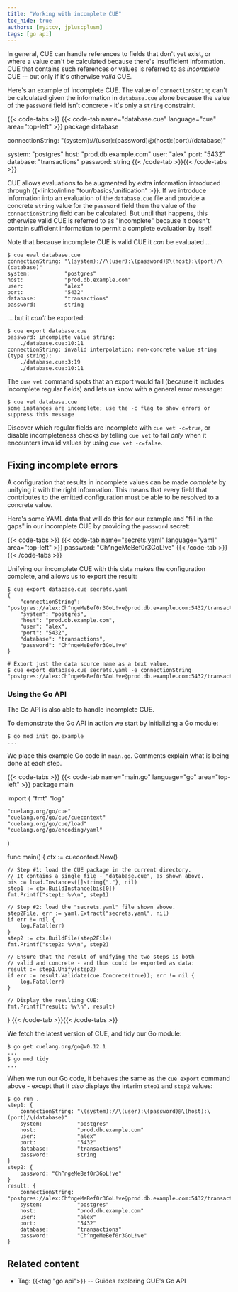 ```yaml
---
title: "Working with incomplete CUE"
toc_hide: true
authors: [myitcv, jpluscplusm]
tags: [go api]
---
```


In general, CUE can handle references to fields that don't yet exist, or where
a value can't be calculated because there's insufficient information.
CUE that contains such references or values is referred to as *incomplete* CUE
 -- but only if it's otherwise *valid* CUE.

Here's an example of incomplete CUE. The value of `connectionString` can't be
calculated given the information in `database.cue` alone because the value of
the `password` field isn't concrete - it's only a `string` constraint.

{{< code-tabs >}}
{{< code-tab name="database.cue" language="cue" area="top-left" >}}
package database

connectionString: "\(system)://\(user):\(password)@\(host):\(port)/\(database)"

system:   "postgres"
host:     "prod.db.example.com"
user:     "alex"
port:     "5432"
database: "transactions"
password: string
{{< /code-tab >}}{{< /code-tabs >}}

CUE allows evaluations to be augmented by extra information introduced through
{{<linkto/inline "tour/basics/unification" >}}.
If we introduce information into an evaluation of the `database.cue` file and
provide a concrete `string` value for the `password` field then the value of
the `connectionString` field can be calculated.
But until that happens, this otherwise valid CUE is referred to as "incomplete"
because it doesn't contain sufficient information to permit a complete
evaluation by itself.

Note that because incomplete CUE is valid CUE it *can* be evaluated ...

<!-- TODO(jcm): replace eval with vet (x1? x2?) if the resolution of
https://cuelang.org/issue/2120 permits. -->
```text { title="TERMINAL" type="terminal" codeToCopy="Y3VlIGV2YWwgZGF0YWJhc2UuY3Vl" }
$ cue eval database.cue
connectionString: "\(system)://\(user):\(password)@\(host):\(port)/\(database)"
system:           "postgres"
host:             "prod.db.example.com"
user:             "alex"
port:             "5432"
database:         "transactions"
password:         string
```

... but it *can't* be exported:

```text { title="TERMINAL" type="terminal" codeToCopy="Y3VlIGV4cG9ydCBkYXRhYmFzZS5jdWU=" }
$ cue export database.cue
password: incomplete value string:
    ./database.cue:10:11
connectionString: invalid interpolation: non-concrete value string (type string):
    ./database.cue:3:19
    ./database.cue:10:11
```

The `cue vet` command spots that an export would fail (because it includes
incomplete regular fields) and lets us know with a general error message:

```text { title="TERMINAL" type="terminal" codeToCopy="Y3VlIHZldCBkYXRhYmFzZS5jdWU=" }
$ cue vet database.cue
some instances are incomplete; use the -c flag to show errors or suppress this message
```

Discover which regular fields are incomplete with `cue vet -c=true`, or disable
incompleteness checks by telling `cue vet` to fail *only* when it encounters
invalid values by using `cue vet -c=false`.

## Fixing incomplete errors

A configuration that results in incomplete values can be made *complete* by
unifying it with the right information. This means that every field that
contributes to the emitted configuration must be able to be resolved to a
concrete value.

Here's some YAML data that will do this for our example and "fill in the gaps"
in our incomplete CUE by providing the `password` secret:

{{< code-tabs >}}
{{< code-tab name="secrets.yaml" language="yaml" area="top-left" >}}
password: "Ch^ngeMeBef0r3GoL!ve"
{{< /code-tab >}}{{< /code-tabs >}}

Unifying our incomplete CUE with this data makes the configuration complete,
and allows us to export the result:

```text { title="TERMINAL" type="terminal" codeToCopy="Y3VlIGV4cG9ydCBkYXRhYmFzZS5jdWUgc2VjcmV0cy55YW1sCmN1ZSBleHBvcnQgZGF0YWJhc2UuY3VlIHNlY3JldHMueWFtbCAtZSBjb25uZWN0aW9uU3RyaW5n" }
$ cue export database.cue secrets.yaml
{
    "connectionString": "postgres://alex:Ch^ngeMeBef0r3GoL!ve@prod.db.example.com:5432/transactions",
    "system": "postgres",
    "host": "prod.db.example.com",
    "user": "alex",
    "port": "5432",
    "database": "transactions",
    "password": "Ch^ngeMeBef0r3GoL!ve"
}

# Export just the data source name as a text value.
$ cue export database.cue secrets.yaml -e connectionString
"postgres://alex:Ch^ngeMeBef0r3GoL!ve@prod.db.example.com:5432/transactions"
```

### Using the Go API

The Go API is also able to handle incomplete CUE.

To demonstrate the Go API in action we start by initializing a Go module:

```text { title="TERMINAL" type="terminal" codeToCopy="Z28gbW9kIGluaXQgZ28uZXhhbXBsZQ==" }
$ go mod init go.example
...
```

We place this example Go code in `main.go`.
Comments explain what is being done at each step.

{{< code-tabs >}}
{{< code-tab name="main.go" language="go" area="top-left" >}}
package main

import (
	"fmt"
	"log"

	"cuelang.org/go/cue"
	"cuelang.org/go/cue/cuecontext"
	"cuelang.org/go/cue/load"
	"cuelang.org/go/encoding/yaml"
)

func main() {
	ctx := cuecontext.New()

	// Step #1: load the CUE package in the current directory.
	// It contains a single file - "database.cue", as shown above.
	bis := load.Instances([]string{"."}, nil)
	step1 := ctx.BuildInstance(bis[0])
	fmt.Printf("step1: %v\n", step1)

	// Step #2: load the "secrets.yaml" file shown above.
	step2File, err := yaml.Extract("secrets.yaml", nil)
	if err != nil {
		log.Fatal(err)
	}
	step2 := ctx.BuildFile(step2File)
	fmt.Printf("step2: %v\n", step2)

	// Ensure that the result of unifying the two steps is both
	// valid and concrete - and thus could be exported as data:
	result := step1.Unify(step2)
	if err := result.Validate(cue.Concrete(true)); err != nil {
		log.Fatal(err)
	}

	// Display the resulting CUE:
	fmt.Printf("result: %v\n", result)
}
{{< /code-tab >}}{{< /code-tabs >}}

We fetch the latest version of CUE, and tidy our Go module:

```text { title="TERMINAL" type="terminal" codeToCopy="Z28gZ2V0IGN1ZWxhbmcub3JnL2dvQHYwLjEyLjEKZ28gbW9kIHRpZHk=" }
$ go get cuelang.org/go@v0.12.1
...
$ go mod tidy
...
```

When we run our Go code, it behaves the same as the `cue export` command above
\- except that it *also* displays the interim `step1` and `step2` values:

```text { title="TERMINAL" type="terminal" codeToCopy="Z28gcnVuIC4=" }
$ go run .
step1: {
	connectionString: "\(system)://\(user):\(password)@\(host):\(port)/\(database)"
	system:           "postgres"
	host:             "prod.db.example.com"
	user:             "alex"
	port:             "5432"
	database:         "transactions"
	password:         string
}
step2: {
	password: "Ch^ngeMeBef0r3GoL!ve"
}
result: {
	connectionString: "postgres://alex:Ch^ngeMeBef0r3GoL!ve@prod.db.example.com:5432/transactions"
	system:           "postgres"
	host:             "prod.db.example.com"
	user:             "alex"
	port:             "5432"
	database:         "transactions"
	password:         "Ch^ngeMeBef0r3GoL!ve"
}
```
## Related content

- Tag: {{<tag "go api">}} -- Guides exploring CUE's Go API

